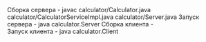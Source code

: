 Сборка сервера - javac calculator/Calculator.java calculator/CalculatorServiceImpl.java calculator/Server.java
Запуск сервера - java calculator.Server 
Сборка клиента -  
Запуск клиента - java calculator.Client